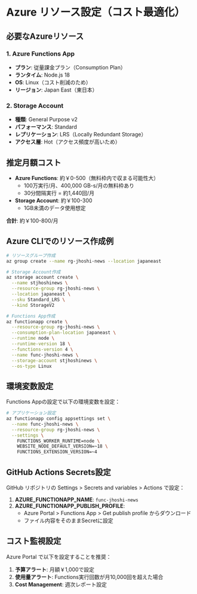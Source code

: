 # Azure リソース設定（コスト最適化）

## 必要なAzureリソース

### 1. Azure Functions App
- **プラン**: 従量課金プラン（Consumption Plan）
- **ランタイム**: Node.js 18
- **OS**: Linux（コスト削減のため）
- **リージョン**: Japan East（東日本）

### 2. Storage Account
- **種類**: General Purpose v2
- **パフォーマンス**: Standard
- **レプリケーション**: LRS（Locally Redundant Storage）
- **アクセス層**: Hot（アクセス頻度が高いため）

## 推定月額コスト
- **Azure Functions**: 約￥0-500（無料枠内で収まる可能性大）
  - 100万実行/月、400,000 GB-s/月の無料枠あり
  - 30分間隔実行 = 約1,440回/月
- **Storage Account**: 約￥100-300
  - 1GB未満のデータ使用想定

**合計**: 約￥100-800/月

## Azure CLIでのリソース作成例

```bash
# リソースグループ作成
az group create --name rg-jhoshi-news --location japaneast

# Storage Account作成
az storage account create \
  --name stjhoshinews \
  --resource-group rg-jhoshi-news \
  --location japaneast \
  --sku Standard_LRS \
  --kind StorageV2

# Functions App作成
az functionapp create \
  --resource-group rg-jhoshi-news \
  --consumption-plan-location japaneast \
  --runtime node \
  --runtime-version 18 \
  --functions-version 4 \
  --name func-jhoshi-news \
  --storage-account stjhoshinews \
  --os-type Linux
```

## 環境変数設定

Functions Appの設定で以下の環境変数を設定：

```bash
# アプリケーション設定
az functionapp config appsettings set \
  --name func-jhoshi-news \
  --resource-group rg-jhoshi-news \
  --settings \
    FUNCTIONS_WORKER_RUNTIME=node \
    WEBSITE_NODE_DEFAULT_VERSION=~18 \
    FUNCTIONS_EXTENSION_VERSION=~4
```

## GitHub Actions Secrets設定

GitHub リポジトリの Settings > Secrets and variables > Actions で設定：

1. **AZURE_FUNCTIONAPP_NAME**: `func-jhoshi-news`
2. **AZURE_FUNCTIONAPP_PUBLISH_PROFILE**: 
   - Azure Portal > Functions App > Get publish profile からダウンロード
   - ファイル内容をそのままSecretに設定

## コスト監視設定

Azure Portal で以下を設定することを推奨：

1. **予算アラート**: 月額￥1,000で設定
2. **使用量アラート**: Functions実行回数が月10,000回を超えた場合
3. **Cost Management**: 週次レポート設定